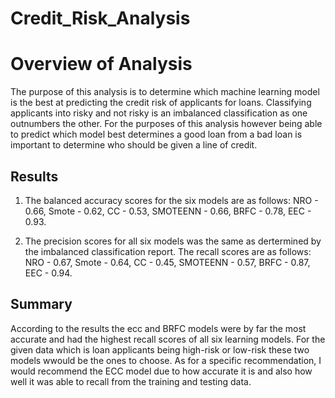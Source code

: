 # Credit_Risk_Analysis

# Overview of Analysis
The purpose of this analysis is to determine which machine learning model is the best at predicting the credit risk of applicants for loans.  Classifying applicants into risky and not risky is an imbalanced classification as one outnumbers the other.  For the purposes of this analysis however being able to predict which model best determines a good loan from a bad loan is important to determine who should be given a line of credit.

## Results

1. The balanced accuracy scores for the six models are as follows: NRO - 0.66, Smote - 0.62, CC - 0.53, SMOTEENN - 0.66, BRFC - 0.78, EEC - 0.93.

2. The precision scores for all six models was the same as dertermined by the imbalanced classification report.  The recall scores are as follows: NRO - 0.67, Smote - 0.64, CC - 0.45, SMOTEENN - 0.57, BRFC - 0.87, EEC - 0.94.



## Summary
According to the results the ecc and BRFC models were by far the most accurate and had the highest recall scores of all six learning models.  For the given data which is loan applicants being high-risk or low-risk these two models wwould be the ones to choose.  As for a specific recommendation, I would recommend the ECC model due to how accurate it is and also how well it was able to recall from the training and testing data.
